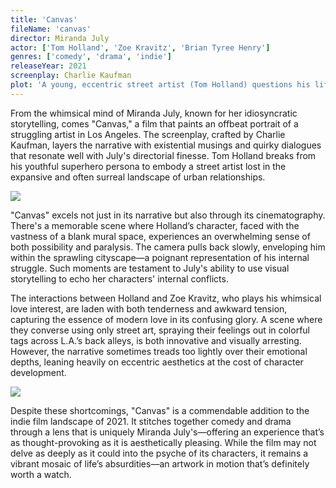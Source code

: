 ```yaml
---
title: 'Canvas'
fileName: 'canvas'
director: Miranda July
actor: ['Tom Holland', 'Zoe Kravitz', 'Brian Tyree Henry']
genres: ['comedy', 'drama', 'indie']
releaseYear: 2021
screenplay: Charlie Kaufman
plot: 'A young, eccentric street artist (Tom Holland) questions his life decisions as he navigates the absurdities of modern love and friendships in L.A.'
---
```


From the whimsical mind of Miranda July, known for her idiosyncratic storytelling, comes "Canvas," a film that paints an offbeat portrait of a struggling artist in Los Angeles. The screenplay, crafted by Charlie Kaufman, layers the narrative with existential musings and quirky dialogues that resonate well with July's directorial finesse. Tom Holland breaks from his youthful superhero persona to embody a street artist lost in the expansive and often surreal landscape of urban relationships.

![](https://d340an42g09ocs.cloudfront.net/canvas-1.webp)

"Canvas" excels not just in its narrative but also through its cinematography. There's a memorable scene where Holland’s character, faced with the vastness of a blank mural space, experiences an overwhelming sense of both possibility and paralysis. The camera pulls back slowly, enveloping him within the sprawling cityscape—a poignant representation of his internal struggle. Such moments are testament to July's ability to use visual storytelling to echo her characters' internal conflicts.

The interactions between Holland and Zoe Kravitz, who plays his whimsical love interest, are laden with both tenderness and awkward tension, capturing the essence of modern love in its confusing glory. A scene where they converse using only street art, spraying their feelings out in colorful tags across L.A.’s back alleys, is both innovative and visually arresting. However, the narrative sometimes treads too lightly over their emotional depths, leaning heavily on eccentric aesthetics at the cost of character development.

![](https://d340an42g09ocs.cloudfront.net/canvas-2.webp)

Despite these shortcomings, "Canvas" is a commendable addition to the indie film landscape of 2021. It stitches together comedy and drama through a lens that is uniquely Miranda July's—offering an experience that’s as thought-provoking as it is aesthetically pleasing. While the film may not delve as deeply as it could into the psyche of its characters, it remains a vibrant mosaic of life’s absurdities—an artwork in motion that’s definitely worth a watch.
